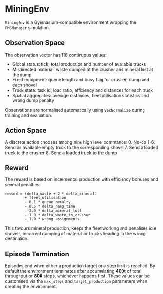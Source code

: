 # MiningEnv

`MiningEnv` is a Gymnasium-compatible environment wrapping the `FMSManager` simulation.

## Observation Space
The observation vector has 116 continuous values:
- Global status: tick, total production and number of available trucks
- Misdirected material: waste dumped at the crusher and mineral lost at the dump
- Fixed equipment: queue length and busy flag for crusher, dump and each shovel
- Truck state: task id, load ratio, efficiency and distances for each truck
- Spatial aggregates: average distances, fleet utilisation statistics and wrong dump penalty

Observations are normalised automatically using `VecNormalize` during training and evaluation.

## Action Space
A discrete action chooses among nine high level commands:
0. No-op
1-6. Send an available empty truck to the corresponding shovel
7. Send a loaded truck to the crusher
8. Send a loaded truck to the dump


## Reward
The reward is based on incremental production with efficiency bonuses and several penalties:
```
reward = (delta_waste + 2 * delta_mineral)
         + fleet_utilisation
         - 0.1 * queue_penalty
         - 0.5 * delta_hang_time
         - 2.0 * delta_mineral_lost
         - 1.0 * delta_waste_in_crusher
         - 1.0 * wrong_assignments
```
This favours mineral production, keeps the fleet working and penalises idle shovels, incorrect dumping of material or trucks heading to the wrong destination.

## Episode Termination
Episodes end when either a production target or a step limit is reached. By default the environment terminates after accumulating **400t** of total throughput or **800** steps, whichever happens first. These values can be customised via the `max_steps` and `target_production` parameters when creating the environment.
